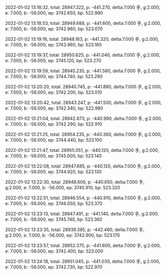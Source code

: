 2022-01-02 13:18:32, total: 28947.322, p: -441.270, delta:7.000 手, g:2.000, e: 7.000, b: -56.000, ep: 3742.650, bp: 522.990

2022-01-02 13:18:53, total: 28949.688, p: -441.600, delta:7.000 手, g:2.000, e: 7.000, b: -56.000, ep: 3742.960, bp: 523.070

2022-01-02 13:19:16, total: 28948.163, p: -441.320, delta:7.000 手, g:2.000, e: 7.000, b: -56.000, ep: 3743.960, bp: 523.160

2022-01-02 13:19:37, total: 28950.625, p: -441.040, delta:7.000 手, g:2.000, e: 7.000, b: -56.000, ep: 3745.120, bp: 523.270

2022-01-02 13:19:59, total: 28945.235, p: -441.580, delta:7.000 手, g:2.000, e: 7.000, b: -56.000, ep: 3744.740, bp: 523.290

2022-01-02 13:20:20, total: 28940.745, p: -441.880, delta:7.000 手, g:2.000, e: 7.000, b: -56.000, ep: 3742.200, bp: 523.010

2022-01-02 13:20:42, total: 28943.247, p: -441.500, delta:7.000 手, g:2.000, e: 7.000, b: -56.000, ep: 3742.340, bp: 522.980

2022-01-02 13:21:04, total: 28942.873, p: -440.990, delta:7.000 手, g:2.000, e: 7.000, b: -56.000, ep: 3742.290, bp: 522.910

2022-01-02 13:21:25, total: 28954.235, p: -440.360, delta:7.000 手, g:2.000, e: 7.000, b: -56.000, ep: 3744.440, bp: 523.100

2022-01-02 13:21:47, total: 28955.051, p: -440.120, delta:7.000 手, g:2.000, e: 7.000, b: -56.000, ep: 3745.000, bp: 523.140

2022-01-02 13:22:08, total: 28947.685, p: -440.120, delta:7.000 手, g:2.000, e: 7.000, b: -56.000, ep: 3744.920, bp: 523.130

2022-01-02 13:22:30, total: 28948.606, p: -440.650, delta:7.000 手, g:2.000, e: 7.000, b: -56.000, ep: 3745.910, bp: 523.320

2022-01-02 13:22:51, total: 28946.554, p: -440.910, delta:7.000 手, g:2.000, e: 7.000, b: -56.000, ep: 3746.050, bp: 523.370

2022-01-02 13:23:13, total: 28947.491, p: -441.140, delta:7.000 手, g:2.000, e: 7.000, b: -56.000, ep: 3745.740, bp: 523.360

2022-01-02 13:23:35, total: 28939.385, p: -442.460, delta:7.000 手, g:2.000, e: 7.000, b: -56.000, ep: 3742.900, bp: 523.170

2022-01-02 13:23:57, total: 28952.375, p: -441.600, delta:7.000 手, g:2.000, e: 7.000, b: -56.000, ep: 3742.400, bp: 523.000

2022-01-02 13:24:18, total: 28951.045, p: -441.030, delta:7.000 手, g:2.000, e: 7.000, b: -56.000, ep: 3742.730, bp: 522.970